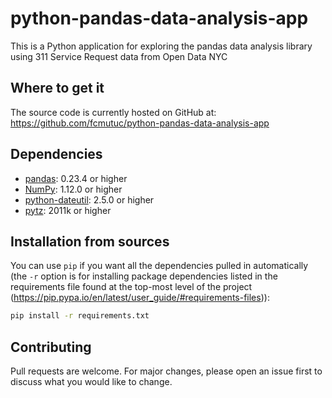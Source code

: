 # python-pandas-data-analysis-app

This is a Python application for exploring the pandas data analysis library using 311 Service Request data from Open Data NYC

## Where to get it
The source code is currently hosted on GitHub at:
https://github.com/fcmutuc/python-pandas-data-analysis-app

## Dependencies
- [pandas](https://pandas.pydata.org/): 0.23.4 or higher
- [NumPy](https://www.numpy.org): 1.12.0 or higher
- [python-dateutil](https://labix.org/python-dateutil): 2.5.0 or higher
- [pytz](https://pythonhosted.org/pytz): 2011k or higher

## Installation from sources
You can use `pip` if you want all the dependencies pulled
in automatically (the `-r` option is for installing package dependencies listed in the requirements file found at the top-most level of the project (https://pip.pypa.io/en/latest/user_guide/#requirements-files)):

```sh
pip install -r requirements.txt
```

## Contributing
Pull requests are welcome. For major changes, please open an issue first to discuss what you would like to change.